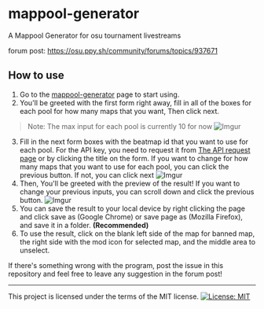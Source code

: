 # mappool-generator

A Mappool Generator for osu tournament livestreams

forum post: https://osu.ppy.sh/community/forums/topics/937671

## How to use

1. Go to the [mappool-generator](https://mrayhanhakim.github.io/mappool-generator) page to start using.
2. You'll be greeted with the first form right away, fill in all of the boxes for each pool for how many maps that you want, Then click next. 
> Note: The max input for each pool is currently 10 for now
![Imgur](https://i.imgur.com/Ph2zqG1.png "First Form Example")
3. Fill in the next form boxes with the beatmap id that you want to use for each pool. For the API key, you need to request it from [The API request page](https://old.ppy.sh/p/api) or by clicking the title on the form. If you want to change  for how many maps that you want to use for each pool, you can click the previous button. If not, you can click next
![Imgur](https://i.imgur.com/64inYyf.png "Second Form Example")
4. Then, You'll be greeted with the preview of the result! If you want to change your previous inputs, you can scroll down and click the previous button.
![Imgur](https://i.imgur.com/QOHv4Ky.png "Result!")
5. You can save the result to your local device by right clicking the page and click save as (Google Chrome) or save page as (Mozilla Firefox), and save it in a folder. **(Recommended)**
6. To use the result, click on the blank left side of the map for banned map, the right side with the mod icon for selected map, and the middle area to unselect.

If there's something wrong with the program, post the issue in this repository and feel free to leave any suggestion in the forum post!

---

This project is licensed under the terms of the MIT license. [![License: MIT](https://img.shields.io/badge/License-MIT-yellow.svg)](https://opensource.org/licenses/MIT)
